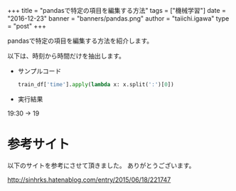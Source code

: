 +++
title = "pandasで特定の項目を編集する方法"
tags = ["機械学習"]
date = "2016-12-23"
banner = "banners/pandas.png"
author = "taiichi.igawa"
type = "post"
+++

pandasで特定の項目を編集する方法を紹介します。

<!--more-->

以下は、時刻から時間だけを抽出します。

- サンプルコード

    ```python
    train_df['time'].apply(lambda x: x.split(':')[0])
    ```

- 実行結果

19:30 -> 19

# 参考サイト

以下のサイトを参考にさせて頂きました。
ありがとうございます。

http://sinhrks.hatenablog.com/entry/2015/06/18/221747
